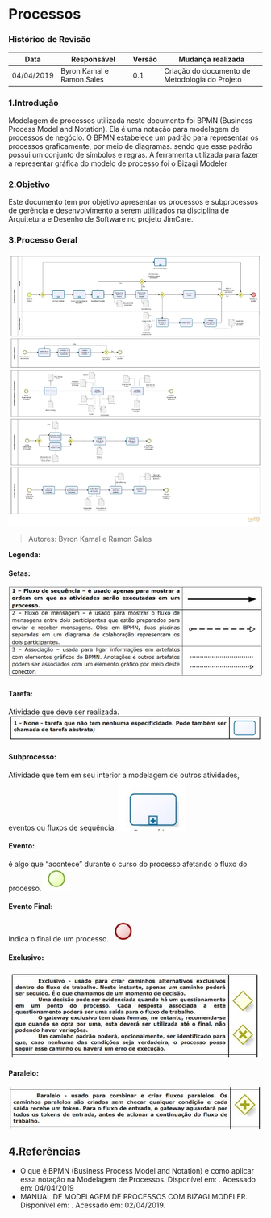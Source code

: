 # Processos

### Histórico de Revisão

| Data       | Responsável      | Versão | Mudança realizada                      |
| ---------- | ---------------- | ------ | -------------------------------------- |
|04/04/2019|Byron Kamal e Ramon Sales| 0.1| Criação do documento de Metodologia do Projeto|

### 1.Introdução
Modelagem de processos utilizada neste documento foi BPMN (Business Process Model and Notation). Ela é uma notação para modelagem de processos de negócio. O BPMN estabelece um padrão para representar os processos graficamente, por meio de diagramas. sendo que esse padrão possui um conjunto de símbolos e regras.
A ferramenta utilizada para fazer a representar gráfica do modelo de processo foi o Bizagi Modeler

### 2.Objetivo
Este documento tem por objetivo apresentar os processos e subprocessos de gerência e desenvolvimento a serem utilizados na disciplina de Arquitetura e Desenho de Software no projeto JimCare.
### 3.Processo Geral

![Imagem](img/modeloProcesso.jpg)
>Autores: Byron Kamal e Ramon Sales

**Legenda:**
#### Setas:
![Imagem](img/setas.JPG)

#### Tarefa:
Atividade que deve ser realizada.
![Imagem](img/tarefa.JPG)

#### Subprocesso:
Atividade que tem em seu interior a modelagem de outros atividades, eventos ou fluxos de sequência.
![Imagem](./img/subprocesso.JPG)

#### Evento:
é algo que “acontece” durante o curso do processo afetando o fluxo do processo.
![Imagem](./img/evento.JPG)

#### Evento Final:
Indica o final de um processo.
![Imagem](./img/eventoFinal.JPG)

#### Exclusivo:
![Imagem](./img/exclusivo.JPG)

#### Paralelo:
![Imagem](img/paralelo.JPG)

## 4.Referências

<ul>
<li>O que é BPMN (Business Process Model and Notation) e como aplicar essa notação na Modelagem de Processos.
Disponível em:
<https://www.euax.com.br/2017/02/o-que-e-bpmn-business-process-model-and-notation/>. Acessado em: 04/04/2019 </li>


<li>MANUAL DE MODELAGEM DE PROCESSOS COM BIZAGI MODELER.
Disponível em: <http://www.sgc.goias.gov.br/upload/arquivos/2017-04/manual-de-modelagem-de-processos-usando-bizagi.pdf>. Acessado em: 02/04/2019. </li>
</ul>
